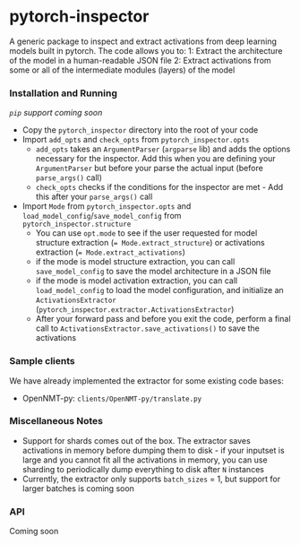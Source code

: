 pytorch-inspector
=================

A generic package to inspect and extract activations from deep learning models built in pytorch. The code allows you to:
1: Extract the architecture of the model in a human-readable JSON file
2: Extract activations from some or all of the intermediate modules (layers) of the model

### Installation and Running
_`pip` support coming soon_
- Copy the `pytorch_inspector` directory into the root of your code
- Import `add_opts` and `check_opts` from `pytorch_inspector.opts`
    - `add_opts` takes an `ArgumentParser` (`argparse` lib) and adds the options necessary for the inspector. Add this when you are defining your `ArgumentParser` but before your parse the actual input (before `parse_args()` call)
    - `check_opts` checks if the conditions for the inspector are met - Add this after your `parse_args()` call
- Import `Mode` from `pytorch_inspector.opts` and `load_model_config`/`save_model_config` from `pytorch_inspector.structure`
    - You can use `opt.mode` to see if the user requested for model structure extraction (`= Mode.extract_structure`) or activations extraction (`= Mode.extract_activations`)
    - if the mode is model structure extraction, you can call `save_model_config` to save the model architecture in a JSON file
    - if the mode is model activation extraction, you can call `load_model_config` to load the model configuration, and initialize an `ActivationsExtractor` (`pytorch_inspector.extractor.ActivationsExtractor`)
    - After your forward pass and before you exit the code, perform a final call to `ActivationsExtractor.save_activations()` to save the activations

### Sample clients
We have already implemented the extractor for some existing code bases:
- OpenNMT-py: `clients/OpenNMT-py/translate.py`

### Miscellaneous Notes
- Support for shards comes out of the box. The extractor saves activations in memory before dumping them to disk - if your inputset is large and you cannot fit all the activations in memory, you can use sharding to periodically dump everything to disk after `N` instances
- Currently, the extractor only supports `batch_sizes` = 1, but support for larger batches is coming soon

### API
Coming soon
